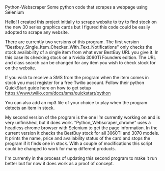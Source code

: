 Python-Webscraper
Some python code that scrapes a webpage using Selenium

Hello! I created this project initially to scrape website to try to find stock on the new 30 series graphics cards but I figured this code could be easily adopted to scrape any website.

There are currently two versions of this program. The first version "Bestbuy_Single_Item_Checker_With_Text_Notifications" only checks the stock availability of a single item from what ever BestBuy URL you give it. In this case its checking stock on a Nvidia 3060Ti Founders edition. The URL and class search can be changed for any item you wish to check stock for on the website.

If you wish to receive a SMS from the program when the item comes in stock you must register for a free Twilio account. Follow their python QuickStart guide here on how to get setup https://www.twilio.com/docs/sms/quickstart/python

You can also add an mp3 file of your choice to play when the program detects an item in stock.



My second version of the program is the one I’m currently working on and is very unfinished, but it does work. "Python_Webscraper_chrome" uses a headless chrome browser with Selenium to get the page information. In the current version it checks the BestBuy stock for all 3060Ti and 3070 models. It prints the name, price and availability status of the card and stops the program if it finds one in stock. With a couple of modifications this script could be changed to work for many different products. 

I'm currently in the process of updating this second program to make it run better but for now it does work as a proof of concept.



